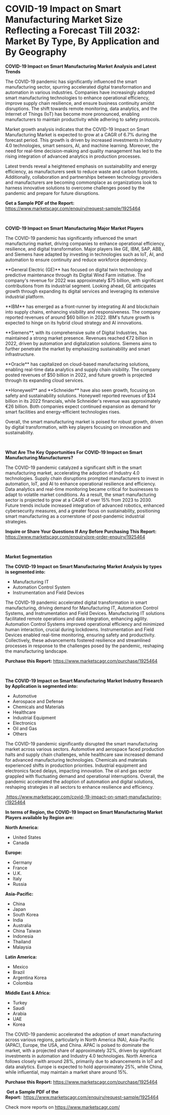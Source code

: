 <p><h1>COVID-19 Impact on Smart Manufacturing Market Size Reflecting a Forecast Till 2032: Market By Type, By Application and By Geography</h1></p><p><strong>COVID-19 Impact on Smart Manufacturing Market Analysis and Latest Trends</strong></p>
<p><p>The COVID-19 pandemic has significantly influenced the smart manufacturing sector, spurring accelerated digital transformation and automation in various industries. Companies have increasingly adopted smart manufacturing technologies to enhance operational efficiency, improve supply chain resilience, and ensure business continuity amidst disruptions. The shift towards remote monitoring, data analytics, and the Internet of Things (IoT) has become more pronounced, enabling manufacturers to maintain productivity while adhering to safety protocols.</p><p>Market growth analysis indicates that the COVID-19 Impact on Smart Manufacturing Market is expected to grow at a CAGR of 6.7% during the forecast period. This growth is driven by increased investments in Industry 4.0 technologies, smart sensors, AI, and machine learning. Moreover, the need for real-time decision-making and quality management has led to the rising integration of advanced analytics in production processes.</p><p>Latest trends reveal a heightened emphasis on sustainability and energy efficiency, as manufacturers seek to reduce waste and carbon footprints. Additionally, collaboration and partnerships between technology providers and manufacturers are becoming commonplace as organizations look to harness innovative solutions to overcome challenges posed by the pandemic and prepare for future disruptions.</p></p>
<p><strong>Get a Sample PDF of the Report:&nbsp;</strong> <a href="https://www.marketscagr.com/enquiry/request-sample/1925464?utm_campaign=1886&utm_medium=2&utm_source=Github&utm_content=ia&utm_term=15012025&utm_id=covid-19-impact-on-smart-manufacturing">https://www.marketscagr.com/enquiry/request-sample/1925464</a></p>
<p>&nbsp;</p>
<p><strong>COVID-19 Impact on Smart Manufacturing Major Market Players</strong></p>
<p><p>The COVID-19 pandemic has significantly influenced the smart manufacturing market, driving companies to enhance operational efficiency, resilience, and digital transformation. Major players like GE, IBM, SAP, ABB, and Siemens have adapted by investing in technologies such as IoT, AI, and automation to ensure continuity and reduce workforce dependency.</p><p>**General Electric (GE)** has focused on digital twin technology and predictive maintenance through its Digital Wind Farm initiative. The company's revenue for 2022 was approximately $75 billion, with significant contributions from its industrial segment. Looking ahead, GE anticipates growth through expanding its digital services and leveraging its extensive industrial platform.</p><p>**IBM** has emerged as a front-runner by integrating AI and blockchain into supply chains, enhancing visibility and responsiveness. The company reported revenues of around $60 billion in 2022. IBM's future growth is expected to hinge on its hybrid cloud strategy and AI innovations.</p><p>**Siemens**, with its comprehensive suite of Digital Industries, has maintained a strong market presence. Revenues reached €72 billion in 2022, driven by automation and digitalization solutions. Siemens aims to further penetrate the market by emphasizing sustainability and smart infrastructure.</p><p>**Oracle** has capitalized on cloud-based manufacturing solutions, enabling real-time data analytics and supply chain visibility. The company posted revenues of $50 billion in 2022, and future growth is projected through its expanding cloud services.</p><p>**Honeywell** and **Schneider** have also seen growth, focusing on safety and sustainability solutions. Honeywell reported revenues of $34 billion in its 2022 financials, while Schneider's revenue was approximately €26 billion. Both companies expect continued expansion as demand for smart facilities and energy-efficient technologies rises.</p><p>Overall, the smart manufacturing market is poised for robust growth, driven by digital transformation, with key players focusing on innovation and sustainability.</p></p>
<p>&nbsp;</p>
<p><strong>What Are The Key Opportunities For COVID-19 Impact on Smart Manufacturing Manufacturers?</strong></p>
<p><p>The COVID-19 pandemic catalyzed a significant shift in the smart manufacturing market, accelerating the adoption of Industry 4.0 technologies. Supply chain disruptions prompted manufacturers to invest in automation, IoT, and AI to enhance operational resilience and efficiency. Data analytics and real-time monitoring became critical for businesses to adapt to volatile market conditions. As a result, the smart manufacturing sector is projected to grow at a CAGR of over 15% from 2023 to 2030. Future trends include increased integration of advanced robotics, enhanced cybersecurity measures, and a greater focus on sustainability, positioning smart manufacturing as a cornerstone of post-pandemic industrial strategies.</p></p>
<p><strong>Inquire or Share Your Questions If Any Before Purchasing This Report:</strong> <a href="https://www.marketscagr.com/enquiry/pre-order-enquiry/1925464?utm_campaign=1886&utm_medium=2&utm_source=Github&utm_content=ia&utm_term=15012025&utm_id=covid-19-impact-on-smart-manufacturing">https://www.marketscagr.com/enquiry/pre-order-enquiry/1925464</a></p>
<p>&nbsp;</p>
<p><strong>Market Segmentation</strong></p>
<p><strong>The COVID-19 Impact on Smart Manufacturing Market Analysis by types is segmented into:</strong></p>
<p><ul><li>Manufacturing IT</li><li>Automation Control System</li><li>Instrumentation and Field Devices</li></ul></p>
<p><p>The COVID-19 pandemic accelerated digital transformation in smart manufacturing, driving demand for Manufacturing IT, Automation Control Systems, and Instrumentation and Field Devices. Manufacturing IT solutions facilitated remote operations and data integration, enhancing agility. Automation Control Systems improved operational efficiency and minimized human interaction, crucial during lockdowns. Instrumentation and Field Devices enabled real-time monitoring, ensuring safety and productivity. Collectively, these advancements fostered resilience and streamlined processes in response to the challenges posed by the pandemic, reshaping the manufacturing landscape.</p></p>
<p><strong>Purchase this Report:&nbsp;</strong><a href="https://www.marketscagr.com/purchase/1925464?utm_campaign=1886&utm_medium=2&utm_source=Github&utm_content=ia&utm_term=15012025&utm_id=covid-19-impact-on-smart-manufacturing">https://www.marketscagr.com/purchase/1925464</a></p>
<p>&nbsp;</p>
<p><strong>The COVID-19 Impact on Smart Manufacturing Market Industry Research by Application is segmented into:</strong></p>
<p><ul><li>Automotive</li><li>Aerospace and Defense</li><li>Chemicals and Materials</li><li>Healthcare</li><li>Industrial Equipment</li><li>Electronics</li><li>Oil and Gas</li><li>Others</li></ul></p>
<p><p>The COVID-19 pandemic significantly disrupted the smart manufacturing market across various sectors. Automotive and aerospace faced production halts and supply chain challenges, while healthcare saw increased demand for advanced manufacturing technologies. Chemicals and materials experienced shifts in production priorities. Industrial equipment and electronics faced delays, impacting innovation. The oil and gas sector grappled with fluctuating demand and operational interruptions. Overall, the pandemic accelerated the adoption of automation and digital solutions, reshaping strategies in all sectors to enhance resilience and efficiency.</p></p>
<p><a href="https://www.marketscagr.com/covid-19-impact-on-smart-manufacturing-r1925464?utm_campaign=1886&utm_medium=2&utm_source=Github&utm_content=ia&utm_term=15012025&utm_id=covid-19-impact-on-smart-manufacturing">&nbsp;https://www.marketscagr.com/covid-19-impact-on-smart-manufacturing-r1925464</a></p>
<p><strong>In terms of Region, the COVID-19 Impact on Smart Manufacturing Market Players available by Region are:</strong></p>
<p>
    <p> <strong> North America: </strong>
        <ul>
            <li>United States</li>
            <li>Canada</li>
        </ul>
        </p> 
    <p> <strong> Europe: </strong>
        <ul>
            <li>Germany</li>
            <li>France</li>
            <li>U.K.</li>
            <li>Italy</li>
            <li>Russia</li>
        </ul>
        </p> 
    <p> <strong> Asia-Pacific: </strong>
        <ul>
            <li>China</li>
            <li>Japan</li>
            <li>South Korea</li>
            <li>India</li>
            <li>Australia</li>
            <li>China Taiwan</li>
            <li>Indonesia</li>
            <li>Thailand</li>
            <li>Malaysia</li>
        </ul>
        </p> 
    <p> <strong> Latin America: </strong>
        <ul>
            <li>Mexico</li>
            <li>Brazil</li>
            <li>Argentina Korea</li>
            <li>Colombia</li>
        </ul>
        </p> 
    <p> <strong> Middle East & Africa: </strong>
        <ul>
            <li>Turkey</li>
            <li>Saudi</li>
            <li>Arabia</li>
            <li>UAE</li>
            <li>Korea</li>
        </ul>
    </p>
    </p>
<p><p>The COVID-19 pandemic accelerated the adoption of smart manufacturing across various regions, particularly in North America (NA), Asia-Pacific (APAC), Europe, the USA, and China. APAC is poised to dominate the market, with a projected share of approximately 32%, driven by significant investments in automation and Industry 4.0 technologies. North America follows closely with around 28%, primarily due to advancements in IoT and data analytics. Europe is expected to hold approximately 25%, while China, while influential, may maintain a market share around 15%.</p></p>
<p><strong>Purchase this Report: </strong><a href="https://www.marketscagr.com/purchase/1925464?utm_campaign=1886&utm_medium=2&utm_source=Github&utm_content=ia&utm_term=15012025&utm_id=covid-19-impact-on-smart-manufacturing">https://www.marketscagr.com/purchase/1925464</a></p>
<p>&nbsp;<strong>Get a Sample PDF of the Report:&nbsp;&nbsp;</strong><a href="https://www.marketscagr.com/enquiry/request-sample/1925464?utm_campaign=1886&utm_medium=2&utm_source=Github&utm_content=ia&utm_term=15012025&utm_id=covid-19-impact-on-smart-manufacturing">https://www.marketscagr.com/enquiry/request-sample/1925464</a></p>
<p><strong></strong></p>
<p>Check more reports on <a href="https://www.marketscagr.com/?utm_campaign=1886&utm_medium=2&utm_source=Github&utm_content=ia&utm_term=15012025&utm_id=covid-19-impact-on-smart-manufacturing">https://www.marketscagr.com/</a></p>